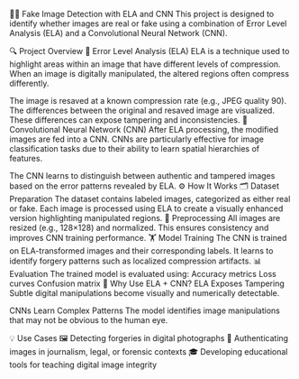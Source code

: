 🕵️‍♂️ Fake Image Detection with ELA and CNN
This project is designed to identify whether images are real or fake using a combination of Error Level Analysis (ELA) and a Convolutional Neural Network (CNN).

🔍 Project Overview
🧪 Error Level Analysis (ELA)
ELA is a technique used to highlight areas within an image that have different levels of compression. When an image is digitally manipulated, the altered regions often compress differently.

The image is resaved at a known compression rate (e.g., JPEG quality 90).
The differences between the original and resaved image are visualized.
These differences can expose tampering and inconsistencies.
🧠 Convolutional Neural Network (CNN)
After ELA processing, the modified images are fed into a CNN. CNNs are particularly effective for image classification tasks due to their ability to learn spatial hierarchies of features.

The CNN learns to distinguish between authentic and tampered images based on the error patterns revealed by ELA.
⚙️ How It Works
🗂️ Dataset Preparation
The dataset contains labeled images, categorized as either real or fake.
Each image is processed using ELA to create a visually enhanced version highlighting manipulated regions.
🧼 Preprocessing
All images are resized (e.g., 128×128) and normalized.
This ensures consistency and improves CNN training performance.
🏋️ Model Training
The CNN is trained on ELA-transformed images and their corresponding labels.
It learns to identify forgery patterns such as localized compression artifacts.
📊 Evaluation
The trained model is evaluated using:
Accuracy metrics
Loss curves
Confusion matrix
🤔 Why Use ELA + CNN?
ELA Exposes Tampering
Subtle digital manipulations become visually and numerically detectable.

CNNs Learn Complex Patterns
The model identifies image manipulations that may not be obvious to the human eye.

💡 Use Cases
🖼️ Detecting forgeries in digital photographs
📰 Authenticating images in journalism, legal, or forensic contexts
🎓 Developing educational tools for teaching digital image integrity
